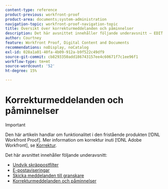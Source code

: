 ```yaml
---
content-type: reference
product-previous: workfront-proof
product-area: documents;system-administration
navigation-topic: workfront-proof-navigation-topic
title: Översikt över korrekturmeddelanden och påminnelser
description: Det här avsnittet innehåller följande underavsnitt – EDIT ME.
author: Courtney
feature: Workfront Proof, Digital Content and Documents
recommendations: noDisplay, noCatalog
exl-id: 028a1a01-40fa-4b09-912a-b9f522c49df9
source-git-commit: cb8293350add186743157ee4c60671f7c1ee96f1
workflow-type: tm+mt
source-wordcount: '52'
ht-degree: 15%

---
```


# Korrekturmeddelanden och påminnelser

>[!IMPORTANT]
>
>Den här artikeln handlar om funktionalitet i den fristående produkten [!DNL Workfront Proof]. Mer information om korrektur inuti [!DNL Adobe Workfront], se [Korrektur](../../review-and-approve-work/proofing/proofing.md).

Det här avsnittet innehåller följande underavsnitt:

* [Undvik skräppostfilter](../../workfront-proof/wp-emailsntfctns/avoiding-spam-filters/avoid-spam-filters.md)
* [E-postaviseringar](../../workfront-proof/wp-emailsntfctns/email-alerts/email-alerts.md)
* [Skicka meddelanden till granskare](../../workfront-proof/wp-emailsntfctns/messaging-reviewers/send-messages-to-reviewers.md)
* [Korrekturmeddelanden och påminnelser](../../workfront-proof/wp-emailsntfctns/proof-notifications-and-reminders/proof-notifications-and-reminders.md)
